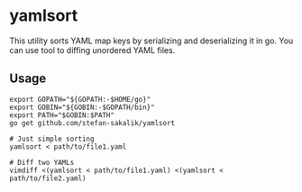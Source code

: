 # yamlsort

This utility sorts YAML map keys by serializing and deserializing it in go. You can use tool to diffing unordered YAML files.

## Usage

```
export GOPATH="${GOPATH:-$HOME/go}"
export GOBIN="${GOBIN:-$GOPATH/bin}"
export PATH="$GOBIN:$PATH"
go get github.com/stefan-sakalik/yamlsort

# Just simple sorting
yamlsort < path/to/file1.yaml

# Diff two YAMLs
vimdiff <(yamlsort < path/to/file1.yaml) <(yamlsort < path/to/file2.yaml)
```
